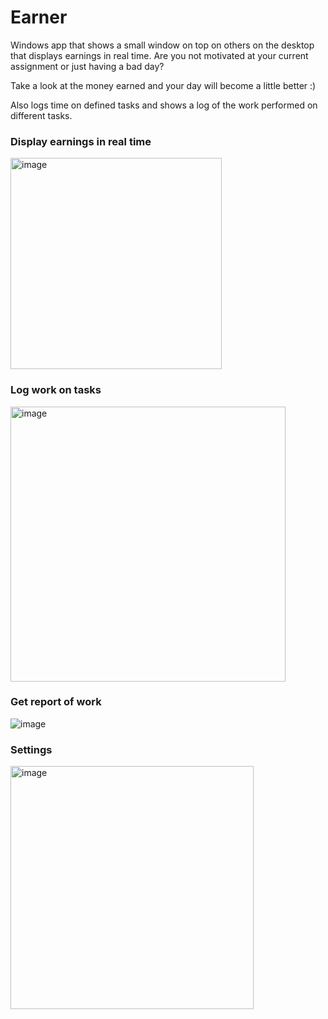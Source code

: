 # Earner
Windows app that shows a small window on top on others on the desktop that displays earnings in real time.
Are you not motivated at your current assignment or just having a bad day? 

Take a look at the money earned and your day will become a little better :)

Also logs time on defined tasks and shows a log of the work performed on different tasks.

### Display earnings in real time

<img width="338" alt="image" src="https://user-images.githubusercontent.com/2292809/197410870-0ff9d496-5c46-42cf-90d8-7a68ee2feb65.png">


### Log work on tasks

<img width="440" alt="image" src="https://user-images.githubusercontent.com/2292809/197410948-92afe141-7f8e-4e68-a51b-f94f2057a40e.png">


### Get report of work

![image](https://user-images.githubusercontent.com/2292809/197633455-5da561d6-f51e-49d5-85cf-6b1daef76e60.png)


### Settings

<img width="389" alt="image" src="https://user-images.githubusercontent.com/2292809/197411021-dd270bb1-74ae-45c0-93d0-53bb82e67a4e.png">

